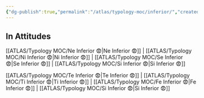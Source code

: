 ```yaml
---
{"dg-publish":true,"permalink":"/atlas/typology-moc/inferior/","created":"2022-12-31T18:08:42.192+01:00","updated":"2023-03-08T19:06:36.182+01:00"}
---
```



## In Attitudes 

[[ATLAS/Typology MOC/Ne Inferior 😨\|Ne Inferior 😨]] | [[ATLAS/Typology MOC/Ni Inferior 😨\|Ni Inferior 😨]] | [[ATLAS/Typology MOC/Se Inferior 😨\|Se Inferior 😨]] | [[ATLAS/Typology MOC/Si Inferior 😨\|Si Inferior 😨]]

[[ATLAS/Typology MOC/Te Inferior 😨\|Te Inferior 😨]] | [[ATLAS/Typology MOC/Ti Inferior 😨\|Ti Inferior 😨]] | [[ATLAS/Typology MOC/Fe Inferior 😨\|Fe Inferior 😨]] | [[ATLAS/Typology MOC/Si Inferior 😨\|Si Inferior 😨]]
